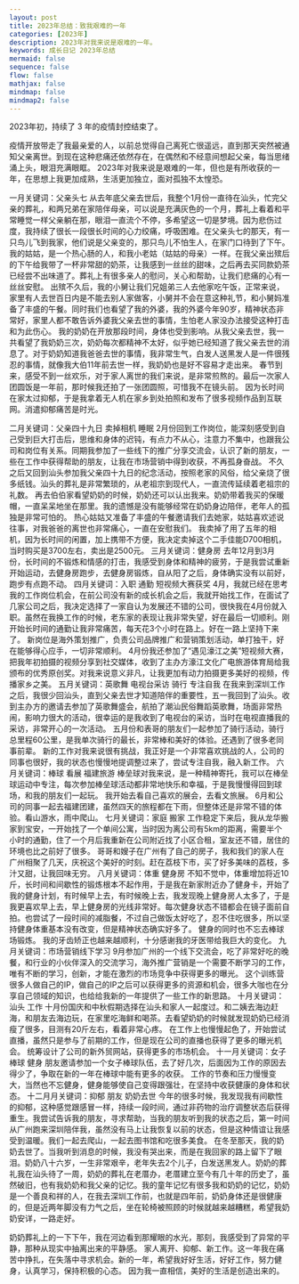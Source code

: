 ```yaml
---
layout: post
title: 2023年总结：致我艰难的一年
categories: [2023年]
description: 2023年对我来说是艰难的一年。
keywords: 成长日记 2023年总结
mermaid: false
sequence: false
flow: false
mathjax: false
mindmap: false
mindmap2: false
---
```


2023年初，持续了 3 年的疫情封控结束了。

疫情开放带走了我最亲爱的人，以前总觉得自己离死亡很遥远，直到那天突然被通知父亲离世。到现在这种悲痛还依然存在，在偶然和不经意间想起父亲，每当思绪涌上头，眼泪充满眼眶。
2023年对我来说是艰难的一年，但也是有所收获的一年，在思想上我更加成熟，生活更加独立，面对孤独不太惶恐。

一月关键词：父亲头七
从去年底父亲去世后，我整个1月份一直待在汕头，忙完父亲的葬礼，和两兄弟在家陪伴母亲，可以说是充满灰色的一个月，葬礼上看着和平常睡觉一样父亲躺在那，眼泪一直流个不停，多希望这一切是梦境。因为悲伤过度，我持续了很长一段很长时间的心力绞痛，呼吸困难。在父亲头七的那天，有一只鸟儿飞到我家，他们说是父亲变的，那只鸟儿不怕生人，在家门口待到了下午。
我的姑姑，是一个热心肠的人，和我小老姑（姑姑的母亲）一样。在我父亲出殡后的下午给我带了一杯非常甜的奶茶，让我感到一丝丝的甜味，之后再去买同款奶茶已经尝不出味道了。葬礼上有很多亲人的慰问，关心和帮助，让我们悲痛的心有一丝丝安慰。
出殡不久后，我的小舅让我们兄姐弟三人去他家吃午饭，正常来说，家里有人去世百日内是不能去别人家做客，小舅并不会在意这种礼节，和小舅妈准备了丰盛的午餐。同时我们也看望了我的外婆，我的外婆今年90岁，精神状态非常好，家里人都不敢告诉外婆我父亲去世的事情，生怕老人家没办法接受这种打击和为此伤心。
我的奶奶在开放那段时间，身体也受到影响。从我父亲去世，我一共看望了我奶奶三次，奶奶每次都精神不太好，似乎她已经知道了我父亲去世的消息了。对于奶奶知道我爸爸去世的事情，我非常生气，白发人送黑发人是一件很残忍的事情，就像我大伯11年前去世一样，我奶奶也是好不容易才走出来。
春节到来，感受不到一丝欢乐，对于家人离世的我们来说，是非常煎熬的。最后一次家人团圆饭是一年前，那时候我还拍了一张团圆照，可惜我不在镜头前。
因为长时间在家太过抑郁，于是我拿着无人机在家乡到处拍照和发布了很多视频作品到互联网。消遣抑郁痛苦是时光。

二月关键词：父亲四十九日 卖掉相机 睡眠
2月份回到工作岗位，能深刻感受到自己受到巨大打击后，思维和身体的迟钝，有点力不从心，注意力不集中，也跟我公司和岗位有关系。同期我参加了一些线下的推广分享交流会，认识了新的朋友，一些在工作中获得帮助的朋友，让我在市场营销中得到收获，不再孤身奋战。
不久之后又回到汕头参加我父亲四十九日的纪念活动，按照老家的风俗，给父亲烧了很多纸钱。汕头的葬礼是非常繁琐的，从老祖宗到现代人，一直流传延续着老祖宗的礼数。
再去伯伯家看望奶奶的时候，奶奶还可以认出我来。奶奶带着我买的保暖帽，一直呆呆地坐在那里。我的遗憾是没有能够经常在奶奶身边陪伴，老年人的孤独是非常可怕的。
热心姑姑又准备了丰盛的午餐邀请我们去她家，姑姑喜欢述说往事，对我爸爸的离世也非常痛心，一直在安慰我们。
我卖掉了用了五年的相机，因为长时间的闲置，加上携带不方便，我决定卖掉这个二手佳能D700相机，当时购买是3700左右，卖出是2500元。
三月关键词：健身房
去年12月到3月份，长时间的不锻炼和情感的打击，我感受到身体和精神的疲劳，于是我尝试重新开始运动，去健身房跑步，去健身房锻炼，自从阳了之后，身体确实没有以前好，跑步有点跑不动。
四月关键词：入职 通勤 短视频大赛获奖
4月，我就已经在思考我的工作岗位机会，在前公司没有新的成长机会之后，我就开始找工作，在面试了几家公司之后，我决定选择了一家自认为发展还不错的公司，很快我在4月份就入职。虽然在我换工作的时候，老东家的表现让我非常失望，好在最后一切顺利。刚开始长时间的通勤让我非常痛苦，每天花3个小时在路上。好在一路上坚持下来了。
新岗位是海外策划推广，负责公司品牌推广和营销策划活动，单打独干，好在能够得心应手，一切非常顺利。
4月份我还参加了“遇见濠江之美”短视频大赛，把我年初拍摄的视频分享到社交媒体，收到了主办方濠江文化广电旅游体育局给我颁布的优秀原创奖。对我来说意义非凡，让我更加有动力拍摄更多美好的视频，传播家乡之美。
五月关键词：英歌舞 电视台采访 骑行 专注自我
在我来到深圳工作之后，我很少回汕头，直到父亲去世才知道陪伴的重要性，五一我回到了汕头。收到主办方的邀请去参加了英歌舞盛会，航拍了潮汕民俗舞蹈英歌舞，场面非常热闹，影响力很大的活动，很幸运的是我收到了电视台的采访，当时在电视直播我的采访，非常开心的一次活动。
五月份和表哥的朋友们一起参加了骑行活动，骑行总里程60公里，是我单次骑行的最长，非常棒和美好的体验。还遇到了很多老同事前辈。
新的工作对我来说很有挑战，我正好是一个非常喜欢挑战的人，公司的同事也很好，我的状态也慢慢地提调整过来了，尝试专注自我，融入新工作。
六月关键词：棒球 看展 福建旅游
棒垒球对我来说，是一种精神寄托，我可以在棒垒球运动中专注，每次参加棒垒球活动都非常地快乐和幸福，于是我慢慢得回到球场，和我的朋友们一起玩。
我开始去看自己喜欢的展会，去看文旅展。
6月和公司的同事一起去福建团建，虽然四天的旅程都在下雨，但整体还是非常不错的体验。看山游水，雨中爬山。
七月关键词：家庭 搬家
工作稳定下来后，我从龙华搬家到宝安，一开始找了一个单间公寓，当时因为离公司有5km的距离，需要半个小时的通勤，住了一个月后我重新在公司附近找了小区合租，室友还不错，居住的环境也比之前好了很多。
哥哥和嫂子在广州有了自己的房子，我和我们的家人在广州相聚了几天，庆祝这个美好的时刻。赶在荔枝下市，买了好多美味的荔枝，多汁又甜，让我回味无穷。
八月关键词：体重 健身房
不知不觉中，体重增加将近10斤，长时间和间歇性的锻炼根本不起作用，于是我在新家附近办了健身卡，开始了我的健身计划，有时候早上去，有时候晚上去，我发现晚上健身房人太多了，于是我更喜欢早上去，早上健身房的光线非常好。每次健身状态不错都会在镜子面前自拍。也尝试了一段时间的减脂餐，不过自己做饭太好吃了，忍不住吃很多，所以坚持健身体重基本没有改变，但是精神状态确实好多了。
健身的同时也不忘去棒球场锻炼。
我的牙齿矫正也越来越顺利，十分感谢我的牙医带给我巨大的变化。
九月关键词：市场营销线下学习 
9月参加广州的一个线下交流会，吃了非常好吃的晚餐，和行业的小伙伴深入的交流学习，海外推广营销是一个需要不断学习的工作，唯有不断的学习，创新，才能在激烈的市场竞争中获得更多的曝光。
这个训练营很多人做自己的IP，做自己的IP之后可以获得更多的资源和机会，很多大咖也在分享自己领域的知识，也给给我新的一年提供了一些工作的新思路。
十月关键词：汕头 工作
十月份国庆和中秋假期选择在汕头和家人一起度过。和二姨去海边赶海，和朋友去海边玩，在家里吃海鲜和喝茶。去看望奶奶的时候就发现奶奶已经消瘦了很多，目测有20斤左右，看着非常心疼。
在工作上也慢慢起色了，开始尝试直播，虽然只是参与了前期的工作，但是现在公司的直播也获得了更多的曝光机会。
统筹设计了公司的新外贸网站，获得更多的市场机会。
十一月关键词：女子棒球 健身
朋友邀请参加一个女子棒球队伍，去了好几次，后面因为工作的原因去得少了，争取在新的一年在棒球中能有更多的收获。
工作的节奏和压力慢慢变大，当然也不忘健身，健身能够使自己变得跟强壮，在坚持中收获健康的身体和状态。
十二月月关键词：抑郁 朋友 奶奶去世
今年的很多时候，我发现我有间歇性的抑郁，这种感觉跟感冒一样，持续一段时间，通过非药物的治疗调整状态后获得重生。我尝试告诉我的朋友，寻求帮助，当我的朋友听到我的状态之后，第一时间从广州跑来深圳陪伴我，虽然没有马上让我恢复以前的状态，但是这种情谊让我感受到温暖。我们一起去爬山，一起去图书馆和吃很多美食。
在冬至那天，我的奶奶去世了。当我听到消息的时候，我没有哭出来，而是在我回家的路上留下了眼泪。奶奶八十六岁，一生非常艰辛，老年失去2个儿子，白发送黑发人。奶奶的葬礼我在汕头待了一周，奶奶的葬礼在老厝办，老厝建立至今有几十年的历史了，虽然破旧，也有我奶奶和我父亲的记忆。我的童年记忆有很多我和奶奶的记忆，奶奶是一个善良和祥的人，在我去深圳工作前，也就是四年前，奶奶身体还是很健康的，但是近两年脚没有力气之后，坐在轮椅被照顾的时候就越来越糟糕，希望我奶奶安详，一路走好。

奶奶葬礼上的一下下午，我在河边看到那耀眼的水光，那刻，我感受到了异常的平静，那种从现实中抽离出来的平静感。
家人离开、抑郁、新工作。这一年我在痛苦中挣扎，在失落中寻求机会。新的一年，希望我好好生活，好好工作，努力健身，认真学习，保持积极的心态。
因为我一直相信，美好的生活是创造出来的。